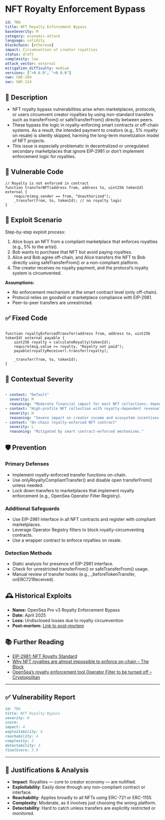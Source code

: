# NFT Royalty Enforcement Bypass 

```YAML
id: TBA
title: NFT Royalty Enforcement Bypass 
baseSeverity: M
category: economic-attack
language: solidity
blockchain: [ethereum]
impact: Circumvention of creator royalties
status: draft
complexity: low
attack_vector: external
mitigation_difficulty: medium
versions: [">0.6.0", "<0.9.0"]
cwe: CWE-284
swc: SWC-114
```

## 📝 Description

- NFT royalty bypass vulnerabilities arise when marketplaces, protocols, or users circumvent creator royalties by using non-standard transfers such as transferFrom() or safeTransferFrom() directly between peers. 
- These bypass the logic in royalty-enforcing smart contracts or off-chain systems. As a result, the intended payment to creators (e.g., 5% royalty on resale) is silently skipped, harming the long-term monetization model of NFT projects.
- This issue is especially problematic in decentralized or unregulated secondary marketplaces that ignore EIP-2981 or don’t implement enforcement logic for royalties.

## 🚨 Vulnerable Code

```solidity
// Royalty is not enforced in contract
function transferNFT(address from, address to, uint256 tokenId) external {
    require(msg.sender == from, "Unauthorized");
    _transfer(from, to, tokenId); // no royalty logic
}
```

## 🧪 Exploit Scenario

Step-by-step exploit process:

1. Alice buys an NFT from a compliant marketplace that enforces royalties (e.g., 5% to the artist).
2. Bob wants to purchase that NFT but avoid paying royalties.
3. Alice and Bob agree off-chain, and Alice transfers the NFT to Bob directly using safeTransferFrom() or a non-compliant platform.
4. The creator receives no royalty payment, and the protocol’s royalty system is circumvented.

**Assumptions:**

- No enforcement mechanism at the smart contract level (only off-chain).
- Protocol relies on goodwill or marketplace compliance with EIP-2981.
- Peer-to-peer transfers are unrestricted.

## ✅ Fixed Code

```solidity

function royaltyEnforcedTransfer(address from, address to, uint256 tokenId) external payable {
    uint256 royalty = calculateRoyalty(tokenId);
    require(msg.value >= royalty, "Royalty not paid");
    payable(royaltyReceiver).transfer(royalty);

    _transfer(from, to, tokenId);
}
```
## 🧭 Contextual Severity

```yaml

- context: "Default"
  severity: M
  reasoning: "Moderate financial impact for most NFT collections; depends on royalty rates and trading volume."
- context: "High-profile NFT collection with royalty-dependent revenue"
  severity: H
  reasoning: "Severe impact on creator income and ecosystem incentives."
- context: "On-chain royalty-enforced NFT contract"
  severity: L
  reasoning: "Mitigated by smart contract-enforced mechanisms."
```

## 🛡️ Prevention

### Primary Defenses

- Implement royalty-enforced transfer functions on-chain.
- Use onlyRoyaltyCompliantTransfer() and disable open transferFrom() unless needed.
- Lock down transfers to marketplaces that implement royalty enforcement (e.g., OpenSea Operator Filter Registry).

### Additional Safeguards

- Use EIP-2981 interface in all NFT contracts and register with compliant marketplaces.
- Leverage Operator Registry filters to block royalty-circumventing contracts.
- Use a wrapper contract to enforce royalties on resale.

### Detection Methods

- Static analysis for presence of EIP-2981 interface.
- Check for unrestricted transferFrom() or safeTransferFrom() usage.
- Manual review of transfer hooks (e.g., _beforeTokenTransfer, onERC721Received).

## 🕰️ Historical Exploits

- **Name:** OpenSea Pro v3 Royalty Enforcement Bypass 
- **Date:** April 2025 
- **Loss:** Undisclosed losses due to royalty circumvention
- **Post-mortem:** [Link to post-mortem](https://markaicode.com/opensea-pro-v3-royalty-enforcement-bypass-protection/)

## 📚 Further Reading

- [EIP-2981: NFT Royalty Standard](https://eips.ethereum.org/EIPS/eip-2981) 
- [Why NFT royalties are almost impossible to enforce on-chain – The Block](https://www.theblock.co/post/178603/why-nft-royalties-are-almost-impossible-to-enforce-on-chain) 
- [OpenSea’s royalty enforcement tool Operator Filter to be turned off – Cryptopolitan](https://www.cryptopolitan.com/openseas-operator-filter-to-be-turned-off/) 

---

## ✅ Vulnerability Report

```markdown
id: TBA
title: NFT Royalty Bypass 
severity: H
score:
impact: 4         
exploitability: 4 
reachability: 4   
complexity: 2     
detectability: 3  
finalScore: 3.9
```

---

## 📄 Justifications & Analysis

- **Impact**: Royalties — core to creator economy — are nullified.
- **Exploitability**: Easily done through any non-compliant contract or interface.
- **Reachability**: Applies broadly to all NFTs using ERC-721 or ERC-1155.
- **Complexity**: Moderate, as it involves just choosing the wrong platform.
- **Detectability**: Hard to catch unless transfers are explicitly restricted or monitored.